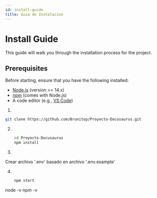 ```yaml
---
id: install-guide
title: Guia de Instalacion
---
```


# Install Guide

This guide will walk you through the installation process for the project.

## Prerequisites

Before starting, ensure that you have the following installed:

- [Node.js](https://nodejs.org/en/download/) (version >= 14.x)
- [npm](https://www.npmjs.com/get-npm) (comes with Node.js)
- A code editor (e.g., [VS Code](https://code.visualstudio.com/))

1. 
```bash
git clone https://github.com/Brunitop/Proyecto-Docusaurus.git
```

2.
```bash
    cd Proyecto-Docusaurus
    npm install
```
3.
Crear archivo '.env' basado en archivo '.env.example'

4.
```bash
    npm start
```
node -v
npm -v
